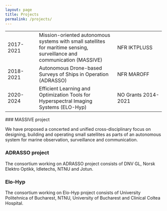 ```yaml
---
layout: page
title: Projects
permalink: /projects/
---
```


<table>
<colgroup>
<col width="20%" />
<col width="50%" />
<col width="30%" />
</colgroup>
<tr>
<td markdown="span"> 2017-2021  </td>
<td markdown="span"> Mission-oriented autonomous systems with small satellites for maritime sensing, surveillance and communication (MASSIVE)  </td>
<td markdown="span">  NFR IKTPLUSS</td>
</tr>
<tr>
<td markdown="span"> 2018-2021</td>
<td markdown="span"> Autonomous Drone-based Surveys of Ships in Operation (ADRASSO)</td>
<td markdown="span">  NFR MAROFF</td>
</tr>
<tr>
<td markdown="span"> 2020-2024</td>
<td markdown="span"> Efficient Learning and Optimization Tools for Hyperspectral Imaging Systems (ELO-Hyp)</td>
<td markdown="span"> NO Grants 2014-2021</td>
</tr>
</table>
### MASSIVE project

We have proposed a concerted and unified cross-disciplinary focus on designing, building and operating small satellites as parts of an autonomous system for marine observation, surveillance and communication. 

### ADRASSO project

The  consortium working on ADRASSO project consists of DNV GL, Norsk Elektro Optikk, Idletechs, NTNU  and Jotun.

### Elo-Hyp

The  consortium working on Elo-Hyp project consists of  University Politehnica of Bucharest, NTNU, University of Bucharest and Clinical Coltea Hospital.
